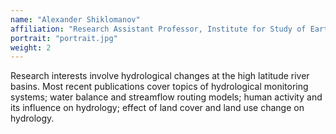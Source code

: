 ```yaml
---
name: "Alexander Shiklomanov"
affiliation: "Research Assistant Professor, Institute for Study of Earth, Water and Space, UNH"
portrait: "portrait.jpg"
weight: 2
---
```


Research interests involve hydrological changes at the high latitude river basins. Most recent publications cover topics of hydrological monitoring systems; water balance and streamflow routing models; human activity and its influence on hydrology; effect of land cover and land use change on hydrology.
